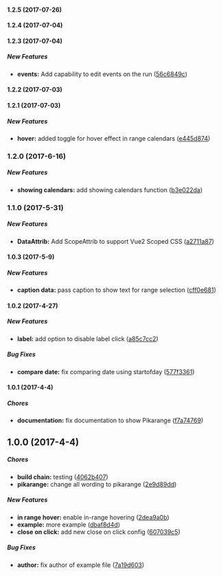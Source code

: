#### 1.2.5 (2017-07-26)

#### 1.2.4 (2017-07-04)

#### 1.2.3 (2017-07-04)

##### New Features

* **events:** Add capability to edit events on the run ([56c6849c](https://github.com/willypt/Pikarange/commit/56c6849c58281a6448d3d7f3c0e2227374bb76e4))

#### 1.2.2 (2017-07-03)

#### 1.2.1 (2017-07-03)

##### New Features

* **hover:** added toggle for hover effect in range calendars ([e445d874](https://github.com/willypt/Pikarange/commit/e445d87429e6dd15028b47aec73f1b020d3ef316))

### 1.2.0 (2017-6-16)

##### New Features

* **showing calendars:** add showing calendars function ([b3e022da](https://github.com/willypt/Pikarange/commit/b3e022da38156bd0d62761dca9c023ced06f26ae))

### 1.1.0 (2017-5-31)

##### New Features

* **DataAttrib:** Add ScopeAttrib to support Vue2 Scoped CSS ([a2711a87](https://github.com/willypt/Pikarange/commit/a2711a8759858645135ea10020dfeb4cbf23aaa2))

#### 1.0.3 (2017-5-9)

##### New Features

* **caption data:** pass caption to show text for range selection ([cff0e681](https://github.com/willypt/Pikarange/commit/cff0e681198da9fcdf3cd0e466eb0ad1934b7090))

#### 1.0.2 (2017-4-27)

##### New Features

* **label:** add option to disable label click ([a85c7cc2](https://github.com/willypt/Pikarange/commit/a85c7cc250813dd8ee3bac48cce536d159bc082b))

##### Bug Fixes

* **compare date:** fix comparing date using startofday ([577f3361](https://github.com/willypt/Pikarange/commit/577f33610bc168464957c886223ce5f166614042))

#### 1.0.1 (2017-4-4)

##### Chores

* **documentation:** fix documentation to show Pikarange ([f7a74769](https://github.com/willypt/Pikarange/commit/f7a7476901ee3873f22ce3c2ef2682a2eb1ebf35))

## 1.0.0 (2017-4-4)

##### Chores

* **build chain:** testing ([4062b407](https://github.com/willypt/Pikarange/commit/4062b407bd2c449684901ac3a2072e1781a0397d))
* **pikarange:** change all wording to pikarange ([2e9d89dd](https://github.com/willypt/Pikarange/commit/2e9d89dd55aee74a9606749c18b59a3c6db6b45d))

##### New Features

* **in range hover:** enable in-range hovering ([2dea9a0b](https://github.com/willypt/Pikarange/commit/2dea9a0bfd0a1fcfbb1266e7d790a78b03464c93))
* **example:** more example ([dbaf8d4d](https://github.com/willypt/Pikarange/commit/dbaf8d4d2f768a22c367535a027c66bfe2ed9647))
* **close on click:** add new close on click config ([607039c5](https://github.com/willypt/Pikarange/commit/607039c5b215aaace22ba9e6781888a65de6ea14))

##### Bug Fixes

* **author:** fix author of example file ([7a19d603](https://github.com/willypt/Pikarange/commit/7a19d603b2cc5297468839883c50edb685a60153))

